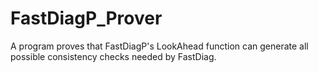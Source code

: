 # FastDiagP_Prover
 A program proves that FastDiagP's LookAhead function can generate all possible consistency checks needed by FastDiag.
